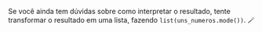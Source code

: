 Se você ainda tem dúvidas sobre como interpretar o resultado, tente transformar o resultado em uma lista, fazendo `list(uns_numeros.mode())`. 🪄